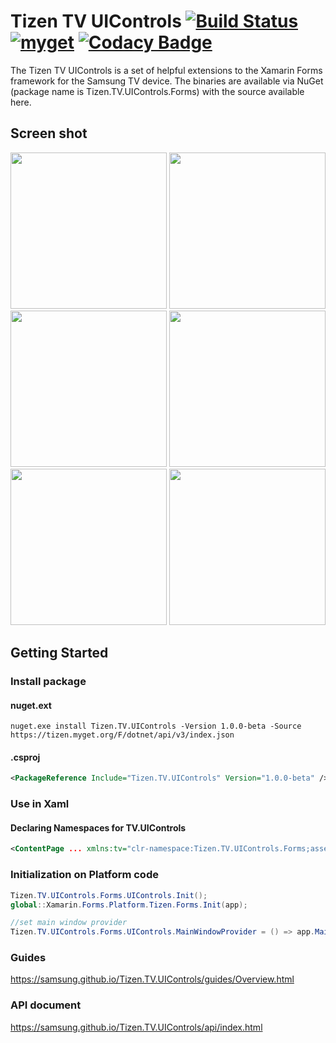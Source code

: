 # Tizen TV UIControls [![Build Status](http://13.124.0.26:8080/job/Tizen.TV.UIControls/job/Release/badge/icon)](http://13.124.0.26:8080/job/Tizen.TV.UIControls/job/Release/) [![myget](https://img.shields.io/tizen.myget/dotnet/vpre/Tizen.TV.UIControls.svg)](https://tizen.myget.org/feed/dotnet/package/nuget/Tizen.TV.UIControls) [![Codacy Badge](https://api.codacy.com/project/badge/Grade/b441d26bd57c490c820748c5724abda4)](https://www.codacy.com/project/TizenNET/Tizen.TV.UIControls/dashboard?utm_source=github.com&amp;utm_medium=referral&amp;utm_content=Samsung/Tizen.TV.UIControls&amp;utm_campaign=Badge_Grade_Dashboard)

The Tizen TV UIControls is a set of helpful extensions to the Xamarin Forms framework for the Samsung TV device. The binaries are available via NuGet (package name is Tizen.TV.UIControls.Forms) with the source available here.

## Screen shot
<img src=https://user-images.githubusercontent.com/1029155/42200625-34b8332a-7ecf-11e8-9494-5f97cf4c3e60.gif width=250> <img src=https://user-images.githubusercontent.com/1029155/42200629-3742fb16-7ecf-11e8-82ea-dc8dd5fd9619.gif width=250> <img src=https://user-images.githubusercontent.com/1029155/42200631-3b63edcc-7ecf-11e8-8435-31e12c5ed79e.gif width=250> <img src=https://user-images.githubusercontent.com/1029155/42200633-3d5b9396-7ecf-11e8-91c2-72f3d1003360.gif width=250> <img src=https://user-images.githubusercontent.com/1029155/42200637-4685077c-7ecf-11e8-9984-4c68048da265.gif width=250> <img src=https://user-images.githubusercontent.com/1029155/42200638-489afd3c-7ecf-11e8-981d-8f27169ee8c0.gif width=250>

## Getting Started
### Install package 
#### nuget.ext
```
nuget.exe install Tizen.TV.UIControls -Version 1.0.0-beta -Source https://tizen.myget.org/F/dotnet/api/v3/index.json
```
#### .csproj
```xml
<PackageReference Include="Tizen.TV.UIControls" Version="1.0.0-beta" />
```
### Use in Xaml
#### Declaring Namespaces for TV.UIControls
``` xml
<ContentPage ... xmlns:tv="clr-namespace:Tizen.TV.UIControls.Forms;assembly=Tizen.TV.UIControls.Forms" ...>
```
### Initialization on Platform code
``` c#
Tizen.TV.UIControls.Forms.UIControls.Init();
global::Xamarin.Forms.Platform.Tizen.Forms.Init(app);

//set main window provider
Tizen.TV.UIControls.Forms.UIControls.MainWindowProvider = () => app.MainWindow;
```

### Guides
 https://samsung.github.io/Tizen.TV.UIControls/guides/Overview.html
### API document
 https://samsung.github.io/Tizen.TV.UIControls/api/index.html
